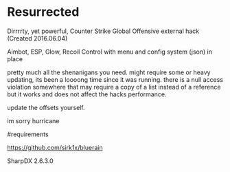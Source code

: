 # Resurrected
Dirrrrty, yet powerful, Counter Strike Global Offensive external hack (Created 2016.06.04)

Aimbot, ESP, Glow, Recoil Control with menu and config system (json) in place

pretty much all the shenanigans you need.
might require some or heavy updating, its been a loooong time since it was running.
there is a null access violation somewhere that may require a copy of a list instead of a reference but it works and does not affect the hacks performance.

update the offsets yourself.

im sorry hurricane


#requirements

https://github.com/sirk1x/bluerain 

SharpDX 2.6.3.0
